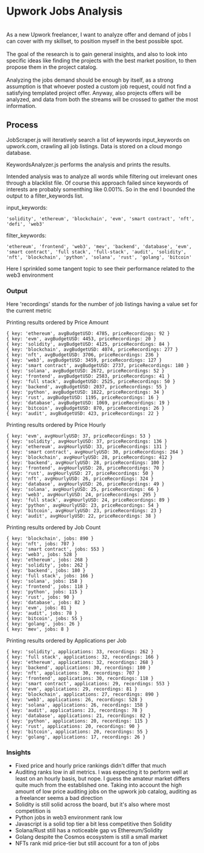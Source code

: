 # Upwork Jobs Analysis
<br>
As a new Upwork freelancer, I want to analyze offer and demand of jobs I can cover with my skillset, to position myself in the best possible spot. 
<br><br>
The goal of the research is to gain general insights, and also to look into specific ideas like finding the projects with the best market position, to then propose them in the project catalog. 
<br><br>
Analyzing the jobs demand should be enough by itself, as a strong assumption is that whoever posted a custom job request, could not find a satisfying templated project offer. Anyway, also projects offers will be analyzed, and data from both the streams will be crossed to gather the most information. 

## Process
JobScraper.js will iteratively search a list of keywords input_keywords on upwork.com, crawling all job listings. Data is stored on a cloud mongo database. 

KeywordsAnalyzer.js performs the analysis and prints the results. 

Intended analysis was to analyze all words while filtering out irrelevant ones through a blacklist file. Of course this approach failed since keywords of interests are probably somenthing like 0.001%. So in the end I bounded the output to a filter_keywords list.

input_keywords: 
```
'solidity', 'ethereum', 'blockchain', 'evm', 'smart contract', 'nft', 'defi', 'web3'
```

filter_keywords: 
```
'ethereum', 'frontend', 'web3', 'mev', 'backend', 'database', 'evm', 'smart contract', 'full stack', 'full-stack', 'audit', 'solidity', 'nft', 'blockchain', 'python', 'solana', 'rust', 'golang', 'bitcoin'
```
Here I sprinkled some tangent topic to see their performance related to the web3 environment

### Output
Here 'recordings' stands for the number of job listings having a value set for the current metric


Printing results ordered by Price Amount  
```                             
{ key: 'ethereum', avgBudgetUSD: 4785, priceRecordings: 92 }           
{ key: 'evm', avgBudgetUSD: 4453, priceRecordings: 20 }                
{ key: 'solidity', avgBudgetUSD: 4125, priceRecordings: 84 }           
{ key: 'blockchain', avgBudgetUSD: 4074, priceRecordings: 277 }        
{ key: 'nft', avgBudgetUSD: 3706, priceRecordings: 236 }               
{ key: 'web3', avgBudgetUSD: 3459, priceRecordings: 127 }              
{ key: 'smart contract', avgBudgetUSD: 2737, priceRecordings: 180 }    
{ key: 'solana', avgBudgetUSD: 2672, priceRecordings: 52 }             
{ key: 'frontend', avgBudgetUSD: 2583, priceRecordings: 41 }           
{ key: 'full stack', avgBudgetUSD: 2525, priceRecordings: 50 }         
{ key: 'backend', avgBudgetUSD: 2037, priceRecordings: 55 }            
{ key: 'python', avgBudgetUSD: 1822, priceRecordings: 34 }             
{ key: 'rust', avgBudgetUSD: 1195, priceRecordings: 16 }               
{ key: 'database', avgBudgetUSD: 1069, priceRecordings: 19 }           
{ key: 'bitcoin', avgBudgetUSD: 870, priceRecordings: 26 }             
{ key: 'audit', avgBudgetUSD: 423, priceRecordings: 22 }    
```           
Printing results ordered by Price Hourly            
```                   
{ key: 'evm', avgHourlyUSD: 37, priceRecordings: 53 }                  
{ key: 'solidity', avgHourlyUSD: 37, priceRecordings: 136 }            
{ key: 'ethereum', avgHourlyUSD: 33, priceRecordings: 131 }            
{ key: 'smart contract', avgHourlyUSD: 30, priceRecordings: 264 }      
{ key: 'blockchain', avgHourlyUSD: 28, priceRecordings: 412 }          
{ key: 'backend', avgHourlyUSD: 28, priceRecordings: 100 }             
{ key: 'frontend', avgHourlyUSD: 28, priceRecordings: 70 }             
{ key: 'rust', avgHourlyUSD: 27, priceRecordings: 50 }                 
{ key: 'nft', avgHourlyUSD: 26, priceRecordings: 324 }                 
{ key: 'database', avgHourlyUSD: 26, priceRecordings: 49 }             
{ key: 'solana', avgHourlyUSD: 25, priceRecordings: 66 }               
{ key: 'web3', avgHourlyUSD: 24, priceRecordings: 295 }                
{ key: 'full stack', avgHourlyUSD: 24, priceRecordings: 89 }           
{ key: 'python', avgHourlyUSD: 23, priceRecordings: 54 }               
{ key: 'bitcoin', avgHourlyUSD: 23, priceRecordings: 23 }              
{ key: 'audit', avgHourlyUSD: 22, priceRecordings: 38 }         
```       
Printing results ordered by Job Count                       
```           
{ key: 'blockchain', jobs: 890 }                                       
{ key: 'nft', jobs: 707 }                                              
{ key: 'smart contract', jobs: 553 }                                   
{ key: 'web3', jobs: 528 }                                             
{ key: 'ethereum', jobs: 268 }                                         
{ key: 'solidity', jobs: 262 }                                         
{ key: 'backend', jobs: 180 }                                          
{ key: 'full stack', jobs: 166 }                                       
{ key: 'solana', jobs: 158 }                                           
{ key: 'frontend', jobs: 118 }                                         
{ key: 'python', jobs: 115 }                                           
{ key: 'rust', jobs: 90 }                                              
{ key: 'database', jobs: 82 }                                          
{ key: 'evm', jobs: 81 }                                               
{ key: 'audit', jobs: 78 }                                             
{ key: 'bitcoin', jobs: 55 }                                           
{ key: 'golang', jobs: 26 }                                            
{ key: 'mev', jobs: 8 }                                    
```            
Printing results ordered by Applications per Job          
```             
{ key: 'solidity', applications: 33, recordings: 262 }                 
{ key: 'full stack', applications: 32, recordings: 166 }               
{ key: 'ethereum', applications: 32, recordings: 268 }                 
{ key: 'backend', applications: 30, recordings: 180 }                  
{ key: 'nft', applications: 30, recordings: 707 }                      
{ key: 'frontend', applications: 30, recordings: 118 }                 
{ key: 'smart contract', applications: 29, recordings: 553 }           
{ key: 'evm', applications: 29, recordings: 81 }                       
{ key: 'blockchain', applications: 27, recordings: 890 }               
{ key: 'web3', applications: 26, recordings: 528 }                     
{ key: 'solana', applications: 26, recordings: 158 }                   
{ key: 'audit', applications: 23, recordings: 78 }                     
{ key: 'database', applications: 21, recordings: 82 }                  
{ key: 'python', applications: 20, recordings: 115 }                   
{ key: 'rust', applications: 20, recordings: 90 }                      
{ key: 'bitcoin', applications: 20, recordings: 55 }                   
{ key: 'golang', applications: 17, recordings: 26 }                    
```

### Insights
- Fixed price and hourly price rankings didn't differ that much
- Auditing ranks low in all metrics. I was expecting it to perform well at least on an hourly basis, but nope. I guess the amateur market differs quite much from the established one. Taking into account the high amount of low price auditing jobs on the upwork job catalog, auditing as a freelancer seems a bad direction
- Solidity is still solid across the board, but it's also where most competition is
- Python jobs in web3 environment rank low
- Javascript is a solid top tier a bit less competitive then Solidity
- Solana/Rust still has a noticeable gap vs Ethereum/Solidity
- Golang despite the Cosmos ecosystem is still a small market
- NFTs rank mid price-tier but still account for a ton of jobs

